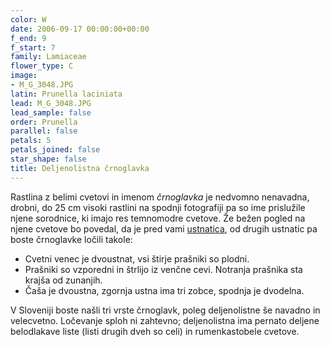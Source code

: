 ```yaml
---
color: W
date: 2006-09-17 00:00:00+00:00
f_end: 9
f_start: 7
family: Lamiaceae
flower_type: C
image:
- M_G_3048.JPG
latin: Prunella laciniata
lead: M_G_3048.JPG
lead_sample: false
order: Prunella
parallel: false
petals: 5
petals_joined: false
star_shape: false
title: Deljenolistna črnoglavka
---
```

Rastlina z belimi cvetovi in imenom *črnoglavka* je nedvomno nenavadna, drobni, do 25 cm visoki rastlini na spodnji fotografiji pa so ime prislužile njene sorodnice, ki imajo res temnomodre cvetove. Že bežen pogled na njene cvetove bo povedal, da je pred vami [ustnatica](../family/lamiaceae/), od drugih ustnatic pa boste črnoglavke ločili takole:

-   Cvetni venec je dvoustnat, vsi štirje prašniki so plodni.
-   Prašniki so vzporedni in štrlijo iz venčne cevi. Notranja prašnika sta krajša od zunanjih.
-   Čaša je dvoustna, zgornja ustna ima tri zobce, spodnja je dvodelna.

V Sloveniji boste našli tri vrste črnoglavk, poleg deljenolistne še navadno in velecvetno. Ločevanje sploh ni zahtevno; deljenolistna ima pernato deljene belodlakave liste (listi drugih dveh so celi) in rumenkastobele cvetove.

